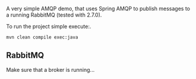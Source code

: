 A very simple AMQP demo, that uses Spring AMQP to publish messages to a running RabbitMQ (tested with 2.7.0).

To run the project simple execute:.

    mvn clean compile exec:java

## RabbitMQ
Make sure that a broker is running...